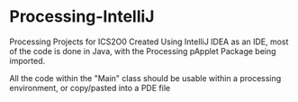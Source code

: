 # Processing-IntelliJ
Processing Projects for ICS2O0 
Created Using IntelliJ IDEA as an IDE, most of the code is done in Java, with the Processing pApplet Package being imported. 

All the code within the "Main" class should be usable within a processing environment, or copy/pasted into a PDE file
